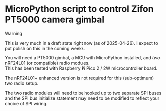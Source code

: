 # MicroPython script to control Zifon PT5000 camera gimbal

> [!WARNING]
> This is very much in a draft state right now (as of 2025-04-26). I expect to put polish
> on this in the coming weeks.

You will need a PT5000 gimbal, a MCU with MicroPython installed, and *two* nRF24L01 (or compatible) radio modules.  
This has been tested with Raspberry Pi Pico 2 / 2W microcontroller board.

The nRF24L01+ enhanced version is not required for this (sub-optimum) two radio setup.

The two radio modules will need to be hooked up to two separate SPI buses and the SPI bus initialize statement may need to be modified
to reflect your choice of SPI wiring.

